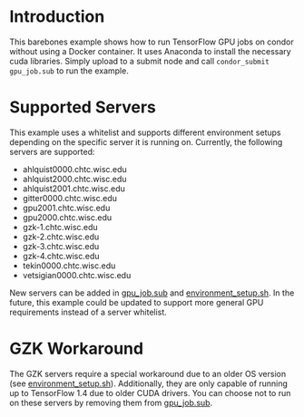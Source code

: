# Introduction
This barebones example shows how to run TensorFlow GPU jobs on condor without using a Docker container. It uses Anaconda to install the necessary cuda libraries. Simply upload to a submit node and call `condor_submit gpu_job.sub` to run the example.

# Supported Servers
This example uses a whitelist and supports different environment setups depending on the specific server it is running on. Currently, the following servers are supported:
- ahlquist0000.chtc.wisc.edu
- ahlquist2000.chtc.wisc.edu
- ahlquist2001.chtc.wisc.edu
- gitter0000.chtc.wisc.edu
- gpu2001.chtc.wisc.edu
- gpu2000.chtc.wisc.edu
- gzk-1.chtc.wisc.edu
- gzk-2.chtc.wisc.edu
- gzk-3.chtc.wisc.edu
- gzk-4.chtc.wisc.edu
- tekin0000.chtc.wisc.edu
- vetsigian0000.chtc.wisc.edu

New servers can be added in [gpu_job.sub](gpu_job.sub) and [environment_setup.sh](environment_setup.sh). In the future, this example could be updated to support more general GPU requirements instead of a server whitelist. 

# GZK Workaround
The GZK servers require a special workaround due to an older OS version (see [environment_setup.sh](environment_setup.sh)). Additionally, they are only capable of running up to TensorFlow 1.4 due to older CUDA drivers. You can choose not to run on these servers by removing them from [gpu_job.sub](gpu_job.sub).